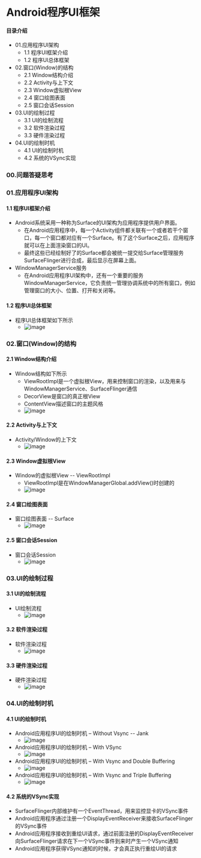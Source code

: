 # Android程序UI框架
#### 目录介绍
- 01.应用程序UI架构
    - 1.1 程序UI框架介绍
    - 1.2 程序UI总体框架
- 02.窗口(Window)的结构
    - 2.1 Window结构介绍
    - 2.2 Activity与上下文
    - 2.3 Window虚拟根View
    - 2.4 窗口绘图表面
    - 2.5 窗口会话Session
- 03.UI的绘制过程
    - 3.1 UI的绘制流程
    - 3.2 软件渲染过程
    - 3.3 硬件渲染过程
- 04.UI的绘制时机
    - 4.1 UI的绘制时机
    - 4.2 系统的VSync实现


### 00.问题答疑思考



### 01.应用程序UI架构
#### 1.1 程序UI框架介绍
- Android系统采用一种称为Surface的UI架构为应用程序提供用户界面。
    - 在Android应用程序中，每一个Activity组件都关联有一个或者若干个窗口，每一个窗口都对应有一个Surface。有了这个Surface之后，应用程序就可以在上面渲染窗口的UI。
    - 最终这些已经绘制好了的Surface都会被统一提交给Surface管理服务SurfaceFlinger进行合成，最后显示在屏幕上面。
- WindowManagerService服务
    - 在Android应用程序UI架构中，还有一个重要的服务WindowManagerService，它负责统一管理协调系统中的所有窗口，例如管理窗口的大小、位置、打开和关闭等。



#### 1.2 程序UI总体框架
- 程序UI总体框架如下所示
    - ![image](https://img-blog.csdnimg.cn/1da14531f14f4fb1aba3d1c85208af32.png)



### 02.窗口(Window)的结构
#### 2.1 Window结构介绍
- Window结构如下所示
    - ViewRootImpl是一个虚拟根View，用来控制窗口的渲染，以及用来与WindowManagerService、SurfaceFlinger通信
    - DecorView是窗口的真正根View
    - ContentView描述窗口的主题风格
    - ![image](https://img-blog.csdnimg.cn/dd6a3cd3ce2f4d19970e681eecfaa840.png)



#### 2.2 Activity与上下文
- Activity/Window的上下文
    - ![image](https://img-blog.csdnimg.cn/7d98ae0fc37e4a8ba5bfcee1581a1c3e.png)



#### 2.3 Window虚拟根View
- Window的虚拟根View -- ViewRootImpl
    - ViewRootImpl是在WindowManagerGlobal.addView()时创建的
    - ![image](https://img-blog.csdnimg.cn/e585fb74cd2e44a9bbd5e1d2461b0a35.png)



#### 2.4 窗口绘图表面
- 窗口绘图表面 -- Surface
    - ![image](https://img-blog.csdnimg.cn/bd266eaec4e7433fb9a34203752cc70b.png)
    

#### 2.5 窗口会话Session
- 窗口会话Session
    - ![image](https://img-blog.csdnimg.cn/61d46e65588947329f94b2a44d0efe82.png)


### 03.UI的绘制过程
#### 3.1 UI的绘制流程
- UI绘制流程
    - ![image](https://img-blog.csdnimg.cn/c4cc7430f34f415aa9814a12ccc503dc.png)


#### 3.2 软件渲染过程
- 软件渲染过程
    - ![image](https://img-blog.csdnimg.cn/de730dbdf762488c9d533b4d900c445a.png)



#### 3.3 硬件渲染过程
- 硬件渲染过程
    - ![image](https://img-blog.csdnimg.cn/4a028fb560474b85ba3756b9c26f7149.png)



### 04.UI的绘制时机
#### 4.1 UI的绘制时机
- Android应用程序UI的绘制时机 – Without Vsync -- Jank
    - ![image](https://img-blog.csdnimg.cn/2b36c8cc39af47db86046583bef92db7.png)
- Android应用程序UI的绘制时机 – With VSync
    - ![image](https://img-blog.csdnimg.cn/aa460ac4e99748d0809974beb6fe829b.png)
- Android应用程序UI的绘制时机 – With Vsync and Double Buffering
    - ![image](https://img-blog.csdnimg.cn/b5267cc312144817b6dbee7a19ef140b.png)
- Android应用程序UI的绘制时机 – With Vsync and Triple Buffering
    - ![image](https://img-blog.csdnimg.cn/f2c09418386d429788075973ec0c5e4d.png)



#### 4.2 系统的VSync实现
- SurfaceFlinger内部维护有一个EventThread，用来监控显卡的VSync事件
- Android应用程序通过注册一个DisplayEventReceiver来接收SurfaceFlinger的VSync事件
- Android应用程序接收到重绘UI请求，通过前面注册的DisplayEventReceiver向SurfaceFlinger请求在下一个VSync事件到来时产生一个VSync通知
- Android应用程序获得VSync通知的时候，才会真正执行重绘UI的请求














